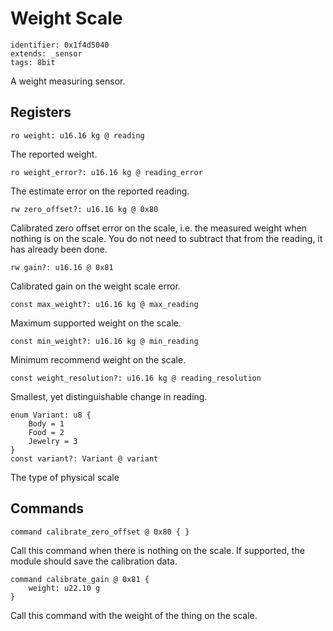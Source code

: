# Weight Scale

    identifier: 0x1f4d5040
    extends: _sensor
    tags: 8bit

A weight measuring sensor.

## Registers

    ro weight: u16.16 kg @ reading

The reported weight.

    ro weight_error?: u16.16 kg @ reading_error

The estimate error on the reported reading.

    rw zero_offset?: u16.16 kg @ 0x80
    
Calibrated zero offset error on the scale, i.e. the measured weight when nothing is on the scale.
You do not need to subtract that from the reading, it has already been done.

    rw gain?: u16.16 @ 0x81

Calibrated gain on the weight scale error.

    const max_weight?: u16.16 kg @ max_reading

Maximum supported weight on the scale.

    const min_weight?: u16.16 kg @ min_reading

Minimum recommend weight on the scale.

    const weight_resolution?: u16.16 kg @ reading_resolution

Smallest, yet distinguishable change in reading.

    enum Variant: u8 {
        Body = 1
        Food = 2
        Jewelry = 3
    }
    const variant?: Variant @ variant

The type of physical scale

## Commands

    command calibrate_zero_offset @ 0x80 { }

Call this command when there is nothing on the scale. If supported, the module should save the calibration data.

    command calibrate_gain @ 0x81 {
        weight: u22.10 g
    }

Call this command with the weight of the thing on the scale.
